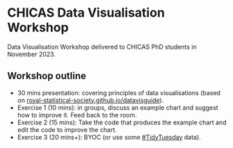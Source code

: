 # CHICAS Data Visualisation Workshop

Data Visualisation Workshop delivered to CHICAS PhD students in November 2023. 

## Workshop outline

* 30 mins presentation: covering principles of data visualisations (based on [royal-statistical-society.github.io/datavisguide](https://royal-statistical-society.github.io/datavisguide/)).
* Exercise 1 (10 mins): in groups, discuss an example chart and suggest how to improve it. Feed back to the room.
* Exercise 2 (15 mins): Take the code that produces the example chart and edit the code to improve the chart.
* Exercise 3 (20 mins+): BYOC (or use some [#TidyTuesday](https://github.com/rfordatascience/tidytuesday) data).